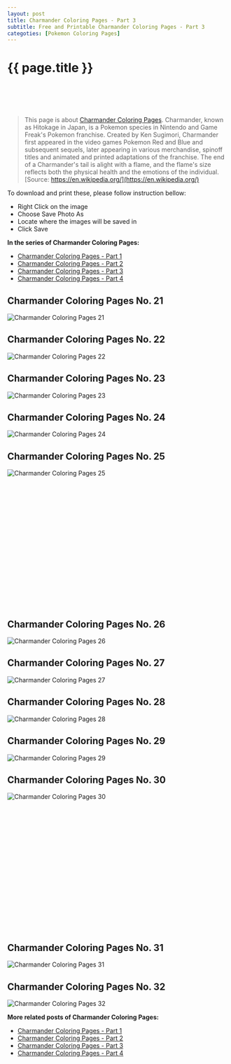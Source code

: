 ```yaml
---
layout: post
title: Charmander Coloring Pages - Part 3
subtitle: Free and Printable Charmander Coloring Pages - Part 3
categoties: [Pokemon Coloring Pages]
---
```

{{ page.title }}
================
<script async src="//pagead2.googlesyndication.com/pagead/js/adsbygoogle.js"></script><!-- UnderTitleAds --> <ins class="adsbygoogle" style="display:inline-block;width:468px;height:60px" data-ad-client="ca-pub-6753140515841889" data-ad-slot="4010138290"></ins><script> (adsbygoogle = window.adsbygoogle || []).push({}); </script>

> This page is about [Charmander Coloring Pages](https://freecoloringpages.github.io/). Charmander, known as Hitokage in Japan, is a Pokemon species in Nintendo and Game Freak's Pokemon franchise. Created by Ken Sugimori, Charmander first appeared in the video games Pokemon Red and Blue and subsequent sequels, later appearing in various merchandise, spinoff titles and animated and printed adaptations of the franchise. The end of a Charmander's tail is alight with a flame, and the flame's size reflects both the physical health and the emotions of the individual. [Source: https://en.wikipedia.org/](https://en.wikipedia.org/)

To download and print these, please follow instruction bellow:
* Right Click on the image 
* Choose Save Photo As 
* Locate where the images will be saved in 
* Click Save

**In the series of Charmander Coloring Pages:**

* [Charmander Coloring Pages - Part 1](https://freecoloringpages.github.io/2017/12/11/Charmander-Coloring-Pages-part-1.html)
* [Charmander Coloring Pages - Part 2](https://freecoloringpages.github.io/2017/12/11/Charmander-Coloring-Pages-part-2.html)
* [Charmander Coloring Pages - Part 3](https://freecoloringpages.github.io/2017/12/11/Charmander-Coloring-Pages-part-3.html)
* [Charmander Coloring Pages - Part 4](https://freecoloringpages.github.io/2017/12/11/Charmander-Coloring-Pages-part-4.html)

## Charmander Coloring Pages No. 21
![Charmander Coloring Pages 21](https://freecoloringpages.github.io/img4/Charmander-Coloring-Pages%20(21).jpg "Charmander Coloring Pages 21")

## Charmander Coloring Pages No. 22
![Charmander Coloring Pages 22](https://freecoloringpages.github.io/img4/Charmander-Coloring-Pages%20(22).jpg "Charmander Coloring Pages 22")

## Charmander Coloring Pages No. 23
![Charmander Coloring Pages 23](https://freecoloringpages.github.io/img4/Charmander-Coloring-Pages%20(23).jpg "Charmander Coloring Pages 23")

## Charmander Coloring Pages No. 24
![Charmander Coloring Pages 24](https://freecoloringpages.github.io/img4/Charmander-Coloring-Pages%20(24).jpg "Charmander Coloring Pages 24")

## Charmander Coloring Pages No. 25
![Charmander Coloring Pages 25](https://freecoloringpages.github.io/img4/Charmander-Coloring-Pages%20(25).jpg "Charmander Coloring Pages 25")

<script async src="//pagead2.googlesyndication.com/pagead/js/adsbygoogle.js"></script><!-- Texxtonly --><ins class="adsbygoogle" style="display:inline-block;width:336px;height:280px" data-ad-client="ca-pub-6753140515841889" data-ad-slot="3207852233"></ins><script>(adsbygoogle = window.adsbygoogle || []).push({}); </script>

## Charmander Coloring Pages No. 26
![Charmander Coloring Pages 26](https://freecoloringpages.github.io/img4/Charmander-Coloring-Pages%20(26).jpg "Charmander Coloring Pages 26")

## Charmander Coloring Pages No. 27
![Charmander Coloring Pages 27](https://freecoloringpages.github.io/img4/Charmander-Coloring-Pages%20(27).jpg "Charmander Coloring Pages 27")

## Charmander Coloring Pages No. 28
![Charmander Coloring Pages 28](https://freecoloringpages.github.io/img4/Charmander-Coloring-Pages%20(28).jpg "Charmander Coloring Pages 28")

## Charmander Coloring Pages No. 29
![Charmander Coloring Pages 29](https://freecoloringpages.github.io/img4/Charmander-Coloring-Pages%20(29).jpg "Charmander Coloring Pages 29")

## Charmander Coloring Pages No. 30
![Charmander Coloring Pages 30](https://freecoloringpages.github.io/img4/Charmander-Coloring-Pages%20(30).jpg "Charmander Coloring Pages 30")

<script async src="//pagead2.googlesyndication.com/pagead/js/adsbygoogle.js"></script><!-- Texxtonly --><ins class="adsbygoogle" style="display:inline-block;width:336px;height:280px" data-ad-client="ca-pub-6753140515841889" data-ad-slot="3207852233"></ins><script>(adsbygoogle = window.adsbygoogle || []).push({}); </script>

## Charmander Coloring Pages No. 31
![Charmander Coloring Pages 31](https://freecoloringpages.github.io/img4/Charmander-Coloring-Pages%20(31).jpg "Charmander Coloring Pages 31")

## Charmander Coloring Pages No. 32
![Charmander Coloring Pages 32](https://freecoloringpages.github.io/img4/Charmander-Coloring-Pages%20(32).jpg "Charmander Coloring Pages 32")

**More related posts of Charmander Coloring Pages:**

* [Charmander Coloring Pages - Part 1](https://freecoloringpages.github.io/2017/12/11/Charmander-Coloring-Pages-part-1.html)
* [Charmander Coloring Pages - Part 2](https://freecoloringpages.github.io/2017/12/11/Charmander-Coloring-Pages-part-2.html)
* [Charmander Coloring Pages - Part 3](https://freecoloringpages.github.io/2017/12/11/Charmander-Coloring-Pages-part-3.html)
* [Charmander Coloring Pages - Part 4](https://freecoloringpages.github.io/2017/12/11/Charmander-Coloring-Pages-part-4.html)

